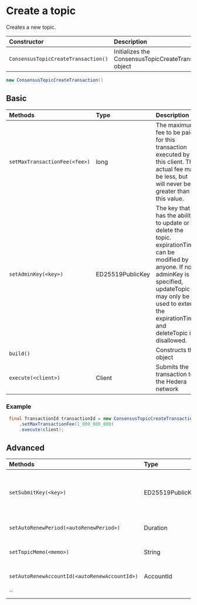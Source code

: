# Create a topic

Creates a new topic.

| Constructor | Description |
| :--- | :--- |
| `ConsensusTopicCreateTransaction()` | Initializes the ConsensusTopicCreateTransaction object |

```java
new ConsensusTopicCreateTransaction()
```

## Basic

| Methods | Type | Description |
| :--- | :--- | :--- |
| `setMaxTransactionFee(<fee>)` | long | The maximum fee to be paid for this transaction executed by this client. The actual fee may be less, but will never be greater than this value. |
| `setAdminKey(<key>)` | ED25519PublicKey | The key that has the ability to update or delete the topic. expirationTime can be modified by anyone. If no adminKey is specified, updateTopic may only be used to extend the expirationTime, and deleteTopic is disallowed. |
| `build()` |  | Constructs the object |
| `execute(<client>)` | Client | Submits the transaction to the Hedera network |

### Example

```java
 final TransactionId transactionId = new ConsensusTopicCreateTransaction()
     .setMaxTransactionFee(1_000_000_000)
     .execute(client);
```

## Advanced

| Methods | Type | Descriptopm |
| :--- | :--- | :--- |
| `setSubmitKey(<key>)` | ED25519PublicKey | Access control for submitMessage. If this property is not set, no access control is performed on ConsensusService.submitMessage \(all submissions aloud\).  |
| `setAutoRenewPeriod(<autoRenewPeriod>)` | Duration | The initial lifetime of the topic and the amount of time to attempt to extend the topic's lifetime by |
| `setTopicMemo(<memo>)` | String | Short publicly visible memo about the topic. No guarantee of uniqueness. |
| `setAutoRenewAccountId(<autoRenewAccountId>)` | AccountId | Optional account to be used at the topic's expirationTime to extend the life of the topic |
| \`\` |  |  |

